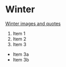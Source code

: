 # Winter
[Winter images and quotes](https://www.goodhousekeeping.com/life/g25250143/winter-quotes/)

1. Item 1
2. Item 2
3. Item 3
 * Item 3a
 * Item 3b
